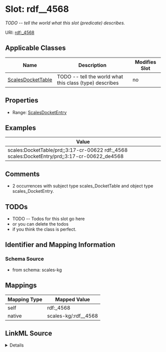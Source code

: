 

# Slot: rdf__4568


_TODO -- tell the world what this slot (predicate) describes._





URI: [rdf:_4568](http://www.w3.org/1999/02/22-rdf-syntax-ns#_4568)



<!-- no inheritance hierarchy -->





## Applicable Classes

| Name | Description | Modifies Slot |
| --- | --- | --- |
| [ScalesDocketTable](../classes/ScalesDocketTable.md) | TODO -- tell the world what this class (type) describes |  no  |







## Properties

* Range: [ScalesDocketEntry](../classes/ScalesDocketEntry.md)






## Examples

| Value |
| --- |
| scales:DocketTable/prd;;3:17-cr-00622 rdf:_4568 scales:DocketEntry/prd;;3:17-cr-00622_de4568 |

## Comments

* 2 occurrences with subject type scales_DocketTable and object type scales_DocketEntry.

## TODOs

* TODO -- Todos for this slot go here
* or you can delete the todos
* if you think the class is perfect.

## Identifier and Mapping Information







### Schema Source


* from schema: scales-kg




## Mappings

| Mapping Type | Mapped Value |
| ---  | ---  |
| self | rdf:_4568 |
| native | scales-kg/:rdf__4568 |




## LinkML Source

<details>
```yaml
name: rdf__4568
description: TODO -- tell the world what this slot (predicate) describes.
todos:
- TODO -- Todos for this slot go here
- or you can delete the todos
- if you think the class is perfect.
comments:
- 2 occurrences with subject type scales_DocketTable and object type scales_DocketEntry.
examples:
- value: scales:DocketTable/prd;;3:17-cr-00622 rdf:_4568 scales:DocketEntry/prd;;3:17-cr-00622_de4568
from_schema: scales-kg
rank: 1000
slot_uri: rdf:_4568
alias: rdf__4568
domain_of:
- scales_DocketTable
range: scales_DocketEntry

```
</details>